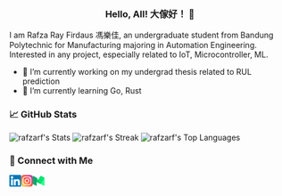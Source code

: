 <h3 align="center">
Hello, All!  大傢好！ 👋
</h3>

I am Rafza Ray Firdaus 馮樂佳, an undergraduate student from Bandung Polytechnic for Manufacturing majoring in Automation Engineering. Interested in any project, especially related to IoT, Microcontroller, ML. 

- 🔭 I’m currently working on my undergrad thesis related to RUL prediction
- 🌱 I’m currently learning Go, Rust

### 📈 GitHub Stats 
![rafzarf's Stats](https://github-readme-stats.vercel.app/api?username=rafzarf&theme=dracula&show_icons=true&hide_border=true&count_private=true)
![rafzarf's Streak](https://github-readme-streak-stats.herokuapp.com/?user=rafzarf&theme=dracula&hide_border=true)
![rafzarf's Top Languages](https://github-readme-stats.vercel.app/api/top-langs/?username=rafzarf&theme=dracula&show_icons=true&hide_border=true&layout=compact)

### 🤝 Connect with Me 
<a href="https://www.linkedin.com/in/rafzarf/"><img align="left" src="https://raw.githubusercontent.com/rafzarf/rafzarf/main/images/linkedin.svg" alt="Rafza RF | LinkedIn" width="21px"/></a>
<a href="https://instagram.com/rrayfirdauss"><img align="left" src="https://raw.githubusercontent.com/rafzarf/rafzarf/main/images/instagram.svg" alt="Rafza RF | Instagram" width="21px"/></a>
<a href="https://rafzarf.medium.com/"><img align="left" src="https://raw.githubusercontent.com/rafzarf/rafzarf/main/images/medium.svg" alt="Rafza RF | Medium" width="21px"/></a>
</br>

<!--
**rafzarf/rafzarf** is a ✨ _special_ ✨ repository because its `README.md` (this file) appears on your GitHub profile.

Here are some ideas to get you started:






- 🔭 I’m currently working on ...
- 🌱 I’m currently learning ...
- 👯 I’m looking to collaborate on ...
- 🤔 I’m looking for help with ...
- 💬 Ask me about ...
- 📫 How to reach me: ...
- 😄 Pronouns: ...
- ⚡ Fun fact: ...
-->
